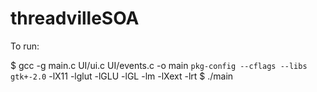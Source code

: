 threadvilleSOA
==============

To run:

$ gcc -g main.c UI/ui.c UI/events.c -o main `pkg-config --cflags --libs gtk+-2.0` -lX11 -lglut -lGLU -lGL -lm -lXext -lrt
$ ./main